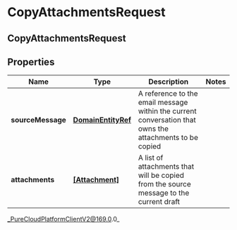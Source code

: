 # CopyAttachmentsRequest

## CopyAttachmentsRequest

## Properties

|Name | Type | Description | Notes|
|------------ | ------------- | ------------- | -------------|
| **sourceMessage** | [**DomainEntityRef**](DomainEntityRef) | A reference to the email message within the current conversation that owns the attachments to be copied | |
| **attachments** | [**[Attachment]**]([Attachment]) | A list of attachments that will be copied from the source message to the current draft | |



_PureCloudPlatformClientV2@169.0.0_

